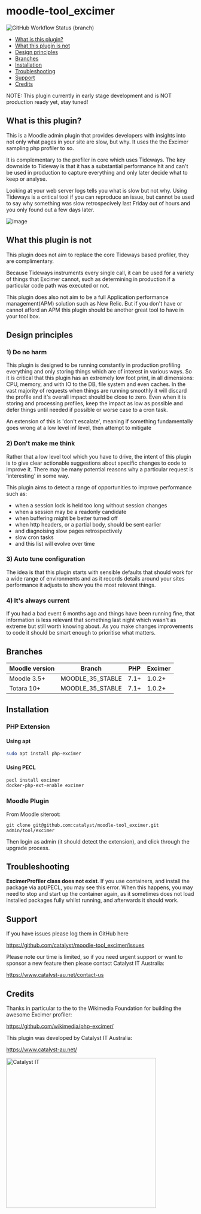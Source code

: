 # moodle-tool_excimer

![GitHub Workflow Status (branch)](https://img.shields.io/github/workflow/status/catalyst/moodle-tool_excimer/ci/MOODLE_35_STABLE)

* [What is this plugin?](#what-is-this-plugin)
* [What this plugin is not](#what-this-plugin-is-not)
* [Design principles](#design-principles)
* [Branches](#branches)
* [Installation](#installation)
* [Troubleshooting](#troubleshooting)
* [Support](#support)
* [Credits](#credits)

NOTE: This plugin currently in early stage development and is NOT production ready yet, stay tuned!

## What is this plugin?

This is a Moodle admin plugin that provides developers with insights into not
only what pages in your site are slow, but why. It uses the the Excimer sampling
php profiler to so.

It is complementary to the profiler in core which uses Tideways. The key downside
to Tideway is that it has a substantial performance hit and can't be used in
production to capture everything and only later decide what to keep or analyse.

Looking at your web server logs tells you what is slow but not why. Using Tideways
is a critical tool if you can reproduce an issue, but cannot be used to say why
something was slow retrospecively last Friday out of hours and you only found out
a few days later.

![image](https://user-images.githubusercontent.com/46659321/122533874-59b15400-d065-11eb-833c-cd6d00ffbf1c.png)


## What this plugin is not

This plugin does not aim to replace the core Tideways based profiler, they are complimentary.

Because Tideways instruments every single call, it can be used for a variety of
things that Excimer cannot, such as determining in production if a particular code
path was executed or not.

This plugin does also not aim to be a full Application performance management(APM)
solution such as New Relic. But if you don't have or cannot afford an APM this
plugin should be another great tool to have in your tool box.


## Design principles

### 1) Do no harm

This plugin is designed to be running constantly in production profiling everything and
only storing things which are of interest in various ways. So it is critical that this
plugin has an extremely low foot print, in all dimensions: CPU, memory, and with IO to
the DB, file system and even caches. In the vast majority of requests when things are
running smoothly it will discard the profile and it's overall impact should be close
to zero. Even when it is storing and processing profiles, keep the impact as low as
possible and defer things until needed if possible or worse case to a cron task.

An extension of this is 'don't escalate', meaning if something fundamentally goes wrong
at a low level inf level, then attempt to mitigate

### 2) Don't make me think

Rather that a low level tool which you have to drive, the intent of this plugin is to
give clear actionable suggestions about specific changes to code to improve it. There
may be many potential reasons why a particular request is 'interesting' in some way.

This plugin aims to detect a range of opportunities to improve performance such as:

* when a session lock is held too long without session changes
* when a session may be a readonly candidate
* when buffering might be better turned off
* when http headers, or a partial body, should be sent earlier
* and diagnoising slow pages retrospectively
* slow cron tasks
* and this list will evolve over time

### 3) Auto tune configuration

The idea is that this plugin starts with sensible defaults that should work for a
wide range of environments and as it records details around your sites performance it
adjusts to show you the most relevant things.

### 4) It's always current

If you had a bad event 6 months ago and things have been running fine, that information
is less relevant that something last night which wasn't as extreme but still worth knowing
about. As you make changes improvements to code it should be smart enough to prioritise
what matters.


## Branches

| Moodle version    | Branch           | PHP  | Excimer    |
|-------------------|------------------|------|------------|
| Moodle 3.5+       | MOODLE_35_STABLE | 7.1+ | 1.0.2+     |
| Totara 10+        | MOODLE_35_STABLE | 7.1+ | 1.0.2+     |

## Installation

### PHP Extension

#### Using apt

```sh
sudo apt install php-excimer
```

#### Using PECL

```sh
pecl install excimer
docker-php-ext-enable excimer
```

### Moodle Plugin

From Moodle siteroot:

```
git clone git@github.com:catalyst/moodle-tool_excimer.git admin/tool/excimer
```

Then login as admin (it should detect the extension), and click through the upgrade process.

## Troubleshooting

**ExcimerProfiler class does not exist**.
If you use containers, and install the package via apt/PECL, you may see this error. When this happens, you may need to stop and start up the container again, as it sometimes does not load installed packages fully whilst running, and afterwards it should work.


## Support

If you have issues please log them in GitHub here

https://github.com/catalyst/moodle-tool_excimer/issues

Please note our time is limited, so if you need urgent support or want to
sponsor a new feature then please contact Catalyst IT Australia:

https://www.catalyst-au.net/contact-us


## Credits

Thanks in particular to the to the Wikimedia Foundation for building the awesome Excimer profiler:

https://github.com/wikimedia/php-excimer/


This plugin was developed by Catalyst IT Australia:

https://www.catalyst-au.net/

<img alt="Catalyst IT" src="https://cdn.rawgit.com/CatalystIT-AU/moodle-auth_saml2/master/pix/catalyst-logo.svg" width="400">

